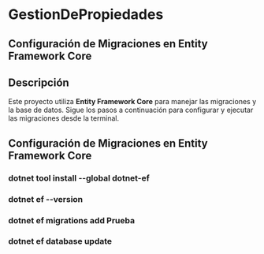 # GestionDePropiedades

## Configuración de Migraciones en Entity Framework Core

## Descripción
Este proyecto utiliza **Entity Framework Core** para manejar las migraciones y la base de datos. Sigue los pasos a continuación para configurar y ejecutar las migraciones desde la terminal.

## Configuración de Migraciones en Entity Framework Core

### dotnet tool install --global dotnet-ef

### dotnet ef --version

### dotnet ef migrations add Prueba

### dotnet ef database update
